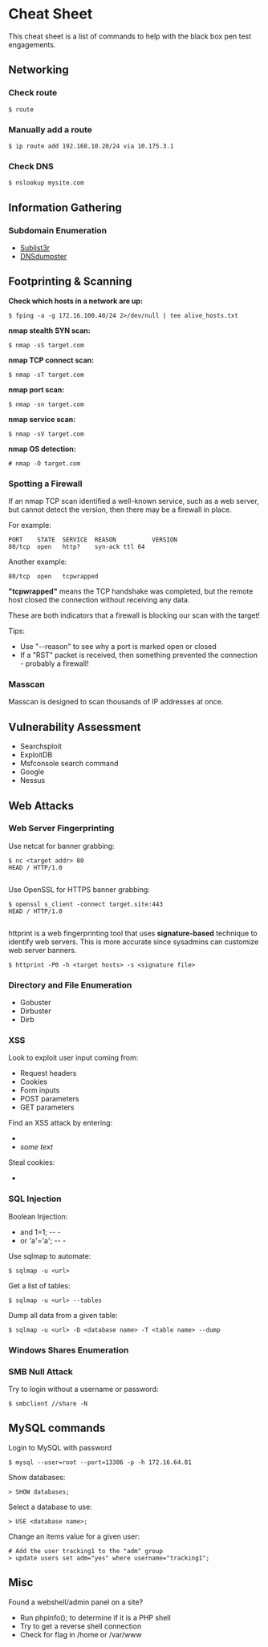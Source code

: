 # Cheat Sheet

This cheat sheet is a list of commands to help with the black box
pen test engagements. 

## Networking

### Check route

```
$ route
```
### Manually add a route

```
$ ip route add 192.168.10.20/24 via 10.175.3.1
```

### Check DNS

```
$ nslookup mysite.com
```

## Information Gathering

### Subdomain Enumeration

- [Sublist3r](https://github.com/aboul3la/Sublist3r)
- [DNSdumpster](https://dnsdumpster.com/)

## Footprinting & Scanning

**Check which hosts in a network are up:**
```
$ fping -a -g 172.16.100.40/24 2>/dev/null | tee alive_hosts.txt
```

**nmap stealth SYN scan:**
```
$ nmap -sS target.com
```

**nmap TCP connect scan:**
```
$ nmap -sT target.com
```

**nmap port scan:**
```
$ nmap -sn target.com
```

**nmap service scan:**
```
$ nmap -sV target.com
```

**nmap OS detection:**
```
# nmap -O target.com
```

### Spotting a Firewall

If an nmap TCP scan identified a well-known service, such as a web server, but
cannot detect the version, then there may be a firewall in place.

For example:
```
PORT    STATE  SERVICE  REASON          VERSION
80/tcp  open   http?    syn-ack ttl 64
```

Another example:
```
80/tcp  open   tcpwrapped 
```

**"tcpwrapped"** means the TCP handshake was completed, but the remote host
closed the connection without receiving any data. 

These are both indicators that a firewall is blocking our scan with the target!

Tips:
- Use "--reason" to see why a port is marked open or closed
- If a "RST" packet is received, then something prevented the connection - probably a firewall!

### Masscan
Masscan is designed to scan thousands of IP addresses at once.


## Vulnerability Assessment

- Searchsploit
- ExploitDB
- Msfconsole search command
- Google
- Nessus

## Web Attacks

### Web Server Fingerprinting

Use netcat for banner grabbing:
```
$ nc <target addr> 80
HEAD / HTTP/1.0


```

Use OpenSSL for HTTPS banner grabbing:
```
$ openssl s_client -connect target.site:443
HEAD / HTTP/1.0


```

httprint is a web fingerprinting tool that uses **signature-based** technique
to identify web servers. This is more accurate since sysadmins can customize
web server banners.

```
$ httprint -P0 -h <target hosts> -s <signature file>
```

### Directory and File Enumeration
- Gobuster
- Dirbuster
- Dirb

### XSS

Look to exploit user input coming from:
- Request headers
- Cookies
- Form inputs
- POST parameters
- GET parameters

Find an XSS attack by entering:
- <script>alert(1)</script>
- <i>some text</i>

Steal cookies:
- <script>alert(document.cookie)</script>

### SQL Injection

Boolean Injection:
- and 1=1; -- -
- or 'a'='a'; -- -


Use sqlmap to automate:
```
$ sqlmap -u <url>
```

Get a list of tables:
```
$ sqlmap -u <url> --tables
```

Dump all data from a given table:
```
$ sqlmap -u <url> -D <database name> -T <table name> --dump
```

### Windows Shares Enumeration


### SMB Null Attack
Try to login without a username or password:

```
$ smbclient //share -N
```

## MySQL commands

Login to MySQL with password
```
$ mysql --user=root --port=13306 -p -h 172.16.64.81
```

Show databases:
```
> SHOW databases;
```

Select a database to use:
```
> USE <database name>;
```

Change an items value for a given user:
```
# Add the user tracking1 to the "adm" group
> update users set adm="yes" where username="tracking1";
```

## Misc

Found a webshell/admin panel on a site?
- Run phpinfo(); to determine if it is a PHP shell
- Try to get a reverse shell connection
- Check for flag in /home or /var/www
